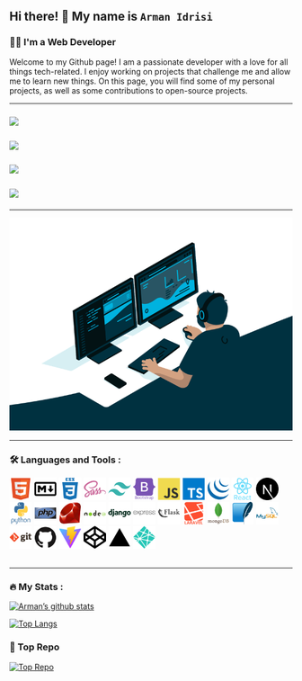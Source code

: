 ## Hi there! 👋 My name is `Arman Idrisi`

### 👨‍💻 I'm a Web Developer

Welcome to my Github page! I am a passionate developer with a love for all things tech-related. I enjoy working on projects that challenge me and allow me to learn new things. On this page, you will find some of my personal projects, as well as some contributions to open-source projects.

---

### <a href="https://instagram.com/Mohd_arman_idrisi01"><img src="https://img.shields.io/badge/instagram%20@mohd_arman_idrisi01-DD2476?style=for-the-badge&logo=instagram&logoColor=white"/></a>

### <a href="https://youtube.com/Armanidrisi1"><img src="https://img.shields.io/badge/Youtube:%20Arman%20Idrisi%20YT-FF0000?style=for-the-badge&logo=youtube&logoColor=white"/></a>

### <a href="https://twitter.com/Armanidrisi01/"><img src="https://img.shields.io/badge/twitter%20@armanidrisi01-0D95E8?style=for-the-badge&logo=twitter&logoColor=white"/></a>

### <a href="https://arman-idrisi.netlify.app/"><img height="30px" src="https://img.shields.io/badge/My%20Website-8E2DE2?style=for-the-badge&logo=google%20chrome&logoColor=white"/></a>

---

<img src="https://raw.githubusercontent.com/Armanidrisi/Armanidrisi/main/code.gif" alt="Image"/>

---

### :hammer_and_wrench: Languages and Tools :

<div>
<img src="https://raw.githubusercontent.com/Armanidrisi/Armanidrisi/main/icons/html5-original.svg" title="HTML5" alt="HTML" width="40" height="40"/>
<img src="https://github.com/Armanidrisi/Armanidrisi/raw/main/icons/markdown-original.svg" title="Markdown" alt="markdown" width="40" height="40"/>
<img src="https://github.com/Armanidrisi/Armanidrisi/raw/main/icons/css3-plain-wordmark.svg"  title="CSS3" alt="CSS" width="40" height="40"/>
<img src="https://github.com/Armanidrisi/Armanidrisi/raw/main/icons/sass-original.svg" title="sass" alt="sass" width="40" height="40"/>
<img src="https://github.com/Armanidrisi/Armanidrisi/raw/main/icons/tailwindcss-plain.svg" title="tailwindcss" alt="tailwind" width="40" height="40"/>
<img src="https://github.com/Armanidrisi/Armanidrisi/raw/main/icons/bootstrap-plain-wordmark.svg" title="bootstrap" alt="bootstrap" width="40" height="40"/>
<img src="https://github.com/Armanidrisi/Armanidrisi/raw/main/icons/javascript-original.svg" title="JavaScript" alt="JavaScript" width="40" height="40"/>
<img src="https://github.com/Armanidrisi/Armanidrisi/raw/main/icons/typescript-original.svg" title="TypeScript" alt="TypeScript" width="40" height="40"/>
<img src="https://github.com/Armanidrisi/Armanidrisi/raw/main/icons/jquery-original.svg" title="jquery" alt="jquery" width="40" height="40"/>
<img src="https://github.com/Armanidrisi/Armanidrisi/raw/main/icons/react-original-wordmark.svg" title="React" alt="React" width="40" height="40"/>
<img src="https://github.com/Armanidrisi/Armanidrisi/raw/main/icons/nextjs-icon.svg" title="NextJs" alt="NextJs" width="40" height="40"/>
<img src="https://github.com/Armanidrisi/Armanidrisi/raw/main/icons/python-original-wordmark.svg" title="Python" alt="Python" width="40" height="40"/>
<img src="https://github.com/Armanidrisi/Armanidrisi/raw/main/icons/php-original.svg" title="php" alt="php" width="40" height="40"/>   <img src="https://github.com/Armanidrisi/Armanidrisi/raw/main/icons/ruby-original.svg" title="ruby" alt="ruby" width="40" height="40"/>
<img src="https://github.com/Armanidrisi/Armanidrisi/raw/main/icons/nodejs-original-wordmark.svg" title="NodeJS" alt="NodeJS" width="40" height="40"/>
<img src="https://github.com/Armanidrisi/Armanidrisi/raw/main/icons/django-plain-wordmark.svg" title="django" alt="django" width="40" height="40"/>
<img src="https://github.com/Armanidrisi/Armanidrisi/raw/main/icons/express-original-wordmark.svg" title="expressjs" alt="expressjs" width="40" height="40"/>
<img src="https://github.com/Armanidrisi/Armanidrisi/raw/main/icons/flask-original-wordmark.svg" title="flask" alt="flask" width="40" height="40"/>
<img src="https://github.com/Armanidrisi/Armanidrisi/raw/main/icons/laravel-plain-wordmark.svg" title="laravel" alt="laravel" width="40" height="40"/>
<img src="https://github.com/Armanidrisi/Armanidrisi/raw/main/icons/mongodb-original-wordmark.svg" title="mongodb" alt="mongodb" width="40" height="40"/>
<img src="https://github.com/Armanidrisi/Armanidrisi/raw/main/icons/sqlite-original.svg" title="sqlite"  alt="sqlite" width="40" height="40"/>
<img src="https://github.com/Armanidrisi/Armanidrisi/raw/main/icons/mysql-original-wordmark.svg" title="MySQL"  alt="MySQL" width="40" height="40"/>
<img src="https://github.com/Armanidrisi/Armanidrisi/raw/main/icons/git-original-wordmark.svg" title="Git" alt="Git" width="40" height="40"/>
<img src="https://github.com/Armanidrisi/Armanidrisi/raw/main/icons/github-original.svg" title="github" alt="github" width="40" height="40"/>
<img src="https://github.com/Armanidrisi/Armanidrisi/raw/main/icons/vite-logo.svg" title="vite" alt="vite" width="40" height="40"/>
<img src="https://github.com/Armanidrisi/Armanidrisi/raw/main/icons/codepen-plain.svg" title="codepen" alt="codepen" width="40" height="40"/>
<img src="https://github.com/Armanidrisi/Armanidrisi/raw/main/icons/vercel-original.svg" title="vercel" alt="vercel" width="40" height="40"/>
<img src="https://github.com/Armanidrisi/Armanidrisi/raw/main/icons/netlify-original.svg" title="netlify" alt="netlify" width="40" height="40"/>

</div>
<br>

---

### :fire: My Stats :

[![Arman’s github stats](https://github-readme-stats.vercel.app/api?username=armanidrisi)](https://github.com/Armanidrisi)

[![Top Langs](https://github-readme-stats.vercel.app/api/top-langs/?username=armanidrisi&layout=compact)](https://github.com/Armanidrisi)

### :space_invader: Top Repo

[![Top Repo](https://github-readme-stats.vercel.app/api/pin/?username=armanidrisi&repo=chatgpt-python-bot)](https://github.com/Armanidrisi/chatgpt-python-bot)
